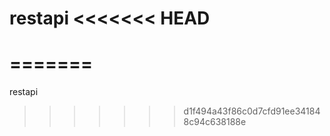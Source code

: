 restapi
<<<<<<< HEAD
=======
=======
=======

restapi
>>>>>>> d1f494a43f86c0d7cfd91ee341848c94c638188e
